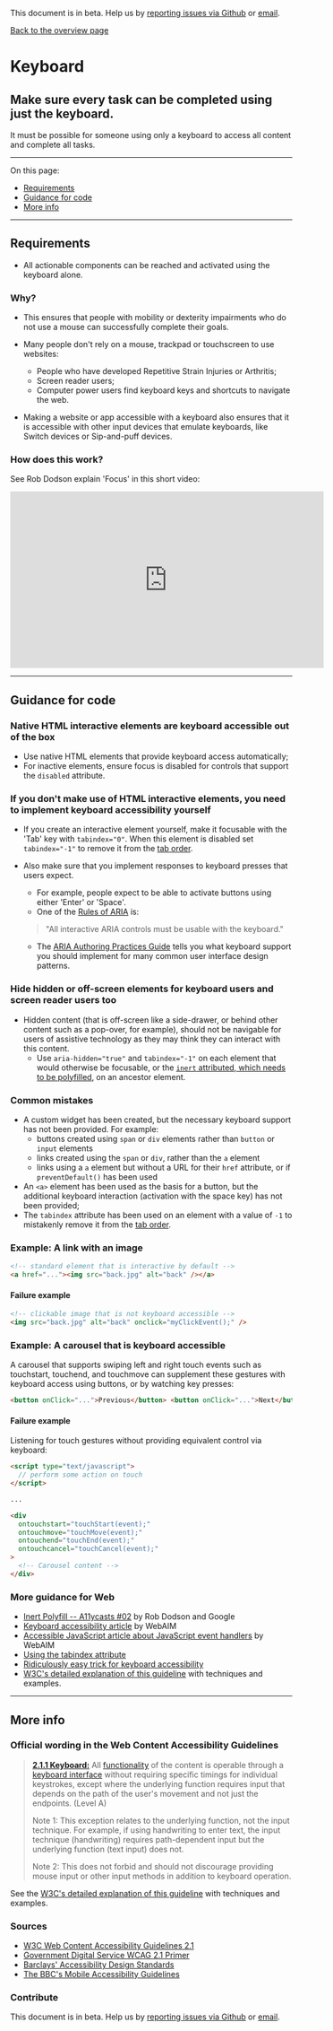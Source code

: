<meta name="viewport" content="width=device-width, initial-scale=1">
<link rel="stylesheet" href="../styles.css" />

This document is in beta. Help us by [reporting issues via Github](https://github.com/jfhector/accessibility-guidelines) or [email](mailto:jeanfrancois.hector@googlemail.com).

[Back to the overview page](./../index.html)

# Keyboard

## Make sure every task can be completed using just the keyboard.

It must be possible for someone using only a keyboard to access all content and complete all tasks.

---

On this page:

- [Requirements](#requirements)
- [Guidance for code](#guidance-for-code)
- [More info](#more-info)

---

## Requirements

- All actionable components can be reached and activated using the keyboard alone.

### Why?

- This ensures that people with mobility or dexterity impairments who do not use a mouse can successfully complete their goals.

- Many people don't rely on a mouse, trackpad or touchscreen to use websites:

  - People who have developed Repetitive Strain Injuries or Arthritis;
  - Screen reader users;
  - Computer power users find keyboard keys and shortcuts to navigate the web.

- Making a website or app accessible with a keyboard also ensures that it is accessible with other input devices that emulate keyboards, like Switch devices or Sip-and-puff devices.

### How does this work?

See Rob Dodson explain 'Focus' in this short video:

<div class="video_container">
  <iframe width="560" height="315" src="https://www.youtube.com/embed/EFv9ubbZLKw" frameborder="0" allow="accelerometer; autoplay; encrypted-media; gyroscope; picture-in-picture" allowfullscreen></iframe>
</div>

---

## Guidance for code

### Native HTML interactive elements are keyboard accessible out of the box

- Use native HTML elements that provide keyboard access automatically;
- For inactive elements, ensure focus is disabled for controls that support the `disabled` attribute.

### If you don't make use of HTML interactive elements, you need to implement keyboard accessibility yourself

- If you create an interactive element yourself, make it focusable with the 'Tab' key with `tabindex="0"`. When this element is disabled set `tabindex="-1"` to remove it from the [tab order](./definitions.md#tab-order).
- Also make sure that you implement responses to keyboard presses that users expect.

  - For example, people expect to be able to activate buttons using either 'Enter' or 'Space'.
  - One of the [Rules of ARIA](https://www.w3.org/TR/using-aria/#NOTES) is:

  > "All interactive ARIA controls must be usable with the keyboard."

  - The [ARIA Authoring Practices Guide](https://www.w3.org/TR/wai-aria-practices-1.1/) tells you what keyboard support you should implement for many common user interface design patterns.

### Hide hidden or off-screen elements for keyboard users and screen reader users too

- Hidden content (that is off-screen like a side-drawer, or behind other content such as a pop-over, for example), should not be navigable for users of assistive technology as they may think they can interact with this content.
  - Use `aria-hidden="true"` and `tabindex="-1"` on each element that would otherwise be focusable, or the [`inert` attributed, which needs to be polyfilled](https://github.com/WICG/inert), on an ancestor element.

### Common mistakes

- A custom widget has been created, but the necessary keyboard support has not been provided. For example:
  - buttons created using `span` or `div` elements rather than `button` or `input` elements
  - links created using the `span` or `div`, rather than the `a` element
  - links using a `a` element but without a URL for their `href` attribute, or if `preventDefault()` has been used
- An `<a>` element has been used as the basis for a button, but the additional keyboard interaction (activation with the space key) has not been provided;
- The `tabindex` attribute has been used on an element with a value of `-1` to mistakenly remove it from the [tab order](./definitions.md#tab-order).

### Example: A link with an image

```html
<!-- standard element that is interactive by default -->
<a href="..."><img src="back.jpg" alt="back" /></a>
```

#### Failure example

```html
<!-- clickable image that is not keyboard accessible -->
<img src="back.jpg" alt="back" onclick="myClickEvent();" />
```

### Example: A carousel that is keyboard accessible

A carousel that supports swiping left and right touch events such as touchstart, touchend, and touchmove can supplement these gestures with keyboard access using buttons, or by watching key presses:

```html
<button onClick="...">Previous</button> <button onClick="...">Next</button>
```

#### Failure example

Listening for touch gestures without providing equivalent control via keyboard:

```html
<script type="text/javascript">
  // perform some action on touch
</script>

...

<div
  ontouchstart="touchStart(event);"
  ontouchmove="touchMove(event);"
  ontouchend="touchEnd(event);"
  ontouchcancel="touchCancel(event);"
>
  <!-- Carousel content -->
</div>
```

### More guidance for Web

- [Inert Polyfill -- A11ycasts #02](https://www.youtube.com/watch?v=fGLp_gfMMGU&list=PLNYkxOF6rcICWx0C9LVWWVqvHlYJyqw7g) by Rob Dodson and Google
- [Keyboard accessibility article](http://webaim.org/techniques/keyboard/) by WebAIM
- [Accessible JavaScript article about JavaScript event handlers](https://webaim.org/techniques/javascript/eventhandlers) by WebAIM
- [Using the tabindex attribute](https://www.paciellogroup.com/blog/2014/08/using-the-tabindex-attribute/)
- [Ridiculously easy trick for keyboard accessibility](http://www.karlgroves.com/2014/11/24/ridiculously-easy-trick-for-keyboard-accessibility/)
- [W3C's detailed explanation of this guideline](https://www.w3.org/TR/UNDERSTANDING-WCAG20/keyboard-operation-keyboard-operable.html) with techniques and examples.

---

## More info

### Official wording in the Web Content Accessibility Guidelines

> [**2.1.1 Keyboard:**](https://www.w3.org/TR/UNDERSTANDING-WCAG20/keyboard-operation-keyboard-operable.html) All [functionality](https://www.w3.org/TR/UNDERSTANDING-WCAG20/keyboard-operation-keyboard-operable.html#functiondef) of the content is operable through a [keyboard interface](https://www.w3.org/TR/UNDERSTANDING-WCAG20/keyboard-operation-keyboard-operable.html#keybrd-interfacedef) without requiring specific timings for individual keystrokes, except where the underlying function requires input that depends on the path of the user's movement and not just the endpoints. (Level A)
>
> Note 1: This exception relates to the underlying function, not the input technique. For example, if using handwriting to enter text, the input technique (handwriting) requires path-dependent input but the underlying function (text input) does not.
>
> Note 2: This does not forbid and should not discourage providing mouse input or other input methods in addition to keyboard operation.

See the [W3C's detailed explanation of this guideline](https://www.w3.org/TR/UNDERSTANDING-WCAG20/keyboard-operation-keyboard-operable.html) with techniques and examples.

### Sources

- [W3C Web Content Accessibility Guidelines 2.1](https://www.w3.org/TR/WCAG21/)
- [Government Digital Service WCAG 2.1 Primer](https://alphagov.github.io/wcag-primer/)
- [Barclays' Accessibility Design Standards](https://home.barclays/who-we-are/our-suppliers/our-requirements-of-external-suppliers/)
- [The BBC's Mobile Accessibility Guidelines](https://www.bbc.co.uk/guidelines/futuremedia/accessibility/mobile/summary)

### Contribute

This document is in beta. Help us by [reporting issues via Github](https://github.com/jfhector/accessibility-guidelines) or [email](mailto:jeanfrancois.hector@googlemail.com).
